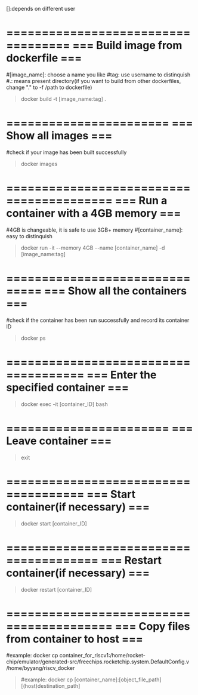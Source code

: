 []:depends on different user

===================================
=== Build image from dockerfile ===
===================================
#[image_name]: choose a name you like
#tag: use username to distinquish
#.: means present directory(if you want to build from other dockerfiles, change "." to -f /path to dockerfile)

> docker build -t [image_name:tag] .

=======================
=== Show all images ===
=======================
#check if your image has been built successfully

> docker images

=========================================
=== Run a container with a 4GB memory ===
=========================================
#4GB is changeable, it is safe to use 3GB+ memory
#[container_name]: easy to distinquish

> docker  run -it --memory 4GB --name [container_name] -d [image_name:tag]

===============================
=== Show all the containers ===
===============================
#check if the container has been run successfully and record its container ID

> docker ps

=====================================
=== Enter the specified container ===
=====================================

> docker exec -it [container_ID] bash

=======================
=== Leave container ===
=======================

> exit

=====================================
=== Start container(if necessary) ===
=====================================

> docker start [container_ID]

=======================================
=== Restart container(if necessary) ===
=======================================

> docker restart [container_ID]

=========================================
=== Copy files from container to host ===
=========================================
#example: docker cp container_for_riscv1:/home/rocket-chip/emulator/generated-src/freechips.rocketchip.system.DefaultConfig.v /home/byyang/riscv_docker

>#example: docker cp [container_name]:[object_file_path] [(host)destination_path] 
